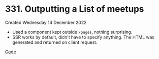 # 331. Outputting a List of meetups
Created Wednesday 14 December 2022

- Used a component kept outside `/pages`, nothing surprising.
- SSR works by default, didn't have to specify anything. The HTML was generated and returned on client request.

[Code](https://github.com/exemplar-codes/nextjs-first-realistic-tutorial/commit/1e899436d57da64738ad08297bcd69d279bd685d)
